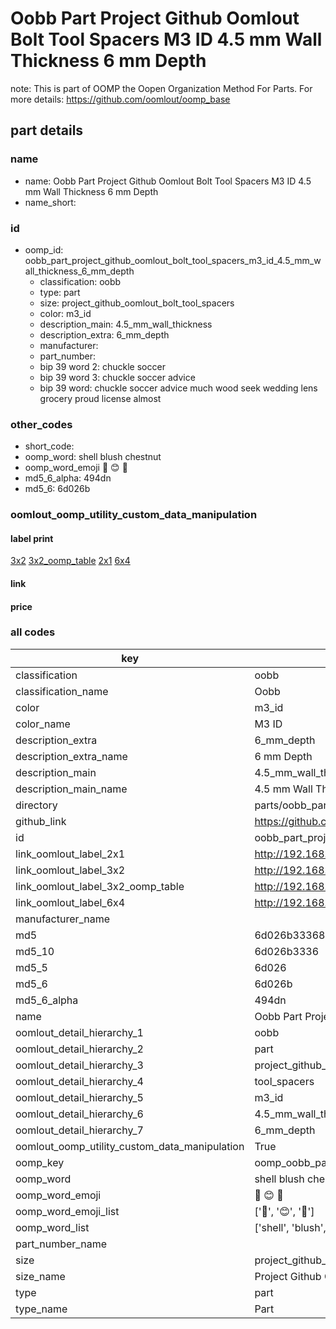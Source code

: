 # Oobb Part Project Github Oomlout Bolt Tool Spacers M3 ID 4.5 mm Wall Thickness 6 mm Depth  

note: This is part of OOMP the Oopen Organization Method For Parts. For more details: https://github.com/oomlout/oomp_base

##  part details
  







### name
* name: Oobb Part Project Github Oomlout Bolt Tool Spacers M3 ID 4.5 mm Wall Thickness 6 mm Depth
* name_short: 
### id
* oomp_id: oobb_part_project_github_oomlout_bolt_tool_spacers_m3_id_4.5_mm_wall_thickness_6_mm_depth
  * classification: oobb
  * type: part
  * size: project_github_oomlout_bolt_tool_spacers
  * color: m3_id
  * description_main: 4.5_mm_wall_thickness
  * description_extra: 6_mm_depth
  * manufacturer: 
  * part_number: 
  * bip 39 word 2: chuckle soccer
  * bip 39 word 3: chuckle soccer advice
  * bip 39 word: chuckle soccer advice much wood seek wedding lens grocery proud license almost

### other_codes
* short_code: 
* oomp_word: shell blush chestnut
* oomp_word_emoji :shell: :blush: :chestnut:
* md5_6_alpha: 494dn
* md5_6: 6d026b






### oomlout_oomp_utility_custom_data_manipulation
#### label print
[3x2](http://192.168.1.245:1112/?label=oomp%20494dn)
[3x2_oomp_table](http://192.168.1.108:1112/?label=oomp%20494dn)
[2x1](http://192.168.1.242:1112/?label=oomp%20494dn)
[6x4](http://192.168.1.55:1112/?label=oomp%20494dn)    

#### link

                              

#### price







### all codes 
| key | value |  
| --- | --- |  
| classification | oobb |  
| classification_name | Oobb |  
| color | m3_id |  
| color_name | M3 ID |  
| description_extra | 6_mm_depth |  
| description_extra_name | 6 mm Depth |  
| description_main | 4.5_mm_wall_thickness |  
| description_main_name | 4.5 mm Wall Thickness |  
| directory | parts/oobb_part_project_github_oomlout_bolt_tool_spacers_m3_id_4.5_mm_wall_thickness_6_mm_depth |  
| github_link | https://github.com/oomlout/oomlout_oomp_part_src/tree/main/parts/oobb_part_project_github_oomlout_bolt_tool_spacers_m3_id_4.5_mm_wall_thickness_6_mm_depth |  
| id | oobb_part_project_github_oomlout_bolt_tool_spacers_m3_id_4.5_mm_wall_thickness_6_mm_depth |  
| link_oomlout_label_2x1 | http://192.168.1.242:1112/?label=oomp%20494dn |  
| link_oomlout_label_3x2 | http://192.168.1.245:1112/?label=oomp%20494dn |  
| link_oomlout_label_3x2_oomp_table | http://192.168.1.108:1112/?label=oomp%20494dn |  
| link_oomlout_label_6x4 | http://192.168.1.55:1112/?label=oomp%20494dn |  
| manufacturer_name |  |  
| md5 | 6d026b3336803f1f0c7e991008337144 |  
| md5_10 | 6d026b3336 |  
| md5_5 | 6d026 |  
| md5_6 | 6d026b |  
| md5_6_alpha | 494dn |  
| name | Oobb Part Project Github Oomlout Bolt Tool Spacers M3 ID 4.5 mm Wall Thickness 6 mm Depth |  
| oomlout_detail_hierarchy_1 | oobb |  
| oomlout_detail_hierarchy_2 | part |  
| oomlout_detail_hierarchy_3 | project_github_bolt |  
| oomlout_detail_hierarchy_4 | tool_spacers |  
| oomlout_detail_hierarchy_5 | m3_id |  
| oomlout_detail_hierarchy_6 | 4.5_mm_wall_thickness |  
| oomlout_detail_hierarchy_7 | 6_mm_depth |  
| oomlout_oomp_utility_custom_data_manipulation | True |  
| oomp_key | oomp_oobb_part_project_github_oomlout_bolt_tool_spacers_m3_id_4.5_mm_wall_thickness_6_mm_depth |  
| oomp_word | shell blush chestnut |  
| oomp_word_emoji | :shell: :blush: :chestnut: |  
| oomp_word_emoji_list | [':shell:', ':blush:', ':chestnut:'] |  
| oomp_word_list | ['shell', 'blush', 'chestnut'] |  
| part_number_name |  |  
| size | project_github_oomlout_bolt_tool_spacers |  
| size_name | Project Github Oomlout Bolt Tool Spacers |  
| type | part |  
| type_name | Part |  
